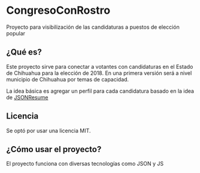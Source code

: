 # CongresoConRostro

Proyecto para visibilización de las candidaturas a puestos de elección popular

¿Qué es?
---

Este proyecto sirve para conectar a votantes con candidaturas en el Estado de Chihuahua para la elección de 2018. En una primera versión será a nivel municipio de Chihuahua por temas de capacidad.

La idea básica es agregar un perfil para cada candidatura basado en la idea de [JSONResume](https://github.com/jsonresume "JSONResume")

Licencia
---

Se optó por usar una licencia MIT.

¿Cómo usar el proyecto?
---

El proyecto funciona con diversas tecnologías como JSON y JS

